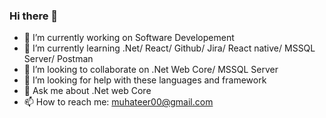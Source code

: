 ### Hi there 👋

- 🔭 I’m currently working on Software Developement
- 🌱 I’m currently learning .Net/ React/ Github/ Jira/ React native/ MSSQL Server/ Postman 
- 👯 I’m looking to collaborate on .Net Web Core/ MSSQL Server
- 🤔 I’m looking for help with these languages and framework
- 💬 Ask me about .Net web Core
- 📫 How to reach me: muhateer00@gmail.com


<!--
- 😄 Pronouns: ...
- ⚡ Fun fact: ...
-->

